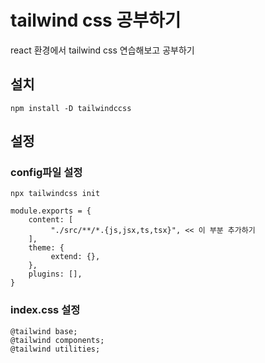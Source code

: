 # tailwind css 공부하기
react 환경에서 tailwind css 연습해보고 공부하기

## 설치
`npm install -D tailwindccss`

## 설정
### config파일 설정
`npx tailwindcss init` <br/>
```
module.exports = {
    content: [
         "./src/**/*.{js,jsx,ts,tsx}", << 이 부분 추가하기
    ],
    theme: {
         extend: {},
    },
    plugins: [],
}
```
### index.css 설정
```
@tailwind base;
@tailwind components;
@tailwind utilities;
```